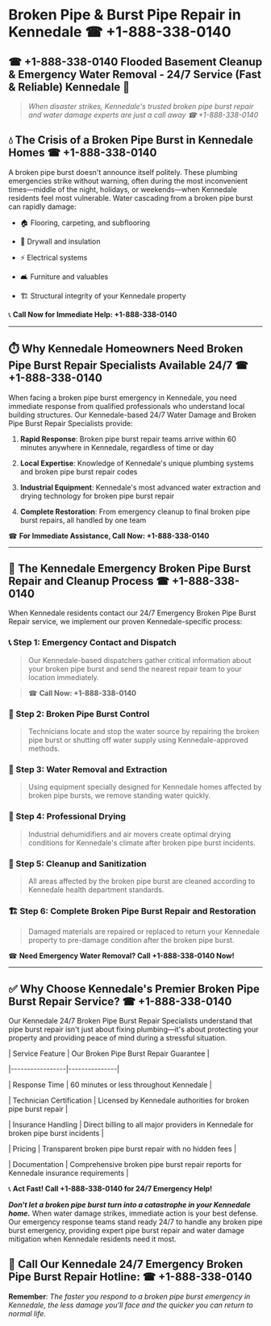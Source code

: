 # Broken Pipe & Burst Pipe Repair in Kennedale ☎ +1-888-338-0140  
## ☎ +1-888-338-0140 Flooded Basement Cleanup & Emergency Water Removal - 24/7 Service (Fast & Reliable) Kennedale 🚨  

> *When disaster strikes, Kennedale's trusted broken pipe burst repair and water damage experts are just a call away ☎ +1-888-338-0140*  

## 💧 The Crisis of a Broken Pipe Burst in Kennedale Homes ☎ +1-888-338-0140  

A broken pipe burst doesn't announce itself politely. These plumbing emergencies strike without warning, often during the most inconvenient times—middle of the night, holidays, or weekends—when Kennedale residents feel most vulnerable. Water cascading from a broken pipe burst can rapidly damage:  

* 🏠 Flooring, carpeting, and subflooring  
* 🧱 Drywall and insulation  
* ⚡ Electrical systems  
* 🛋️ Furniture and valuables  
* 🏗️ Structural integrity of your Kennedale property  

📞 **Call Now for Immediate Help: +1-888-338-0140**  

---  

## ⏱️ Why Kennedale Homeowners Need Broken Pipe Burst Repair Specialists Available 24/7 ☎ +1-888-338-0140  

When facing a broken pipe burst emergency in Kennedale, you need immediate response from qualified professionals who understand local building structures. Our Kennedale-based 24/7 Water Damage and Broken Pipe Burst Repair Specialists provide:  

1. **Rapid Response**: Broken pipe burst repair teams arrive within 60 minutes anywhere in Kennedale, regardless of time or day  
2. **Local Expertise**: Knowledge of Kennedale's unique plumbing systems and broken pipe burst repair codes  
3. **Industrial Equipment**: Kennedale's most advanced water extraction and drying technology for broken pipe burst repair  
4. **Complete Restoration**: From emergency cleanup to final broken pipe burst repairs, all handled by one team  

☎ **For Immediate Assistance, Call Now: +1-888-338-0140**  

---  

## 🔧 The Kennedale Emergency Broken Pipe Burst Repair and Cleanup Process ☎ +1-888-338-0140  

When Kennedale residents contact our 24/7 Emergency Broken Pipe Burst Repair service, we implement our proven Kennedale-specific process:  

### 📞 Step 1: Emergency Contact and Dispatch  
> Our Kennedale-based dispatchers gather critical information about your broken pipe burst and send the nearest repair team to your location immediately.  
> ☎ **Call Now: +1-888-338-0140**  

### 🚿 Step 2: Broken Pipe Burst Control  
> Technicians locate and stop the water source by repairing the broken pipe burst or shutting off water supply using Kennedale-approved methods.  

### 🌊 Step 3: Water Removal and Extraction  
> Using equipment specially designed for Kennedale homes affected by broken pipe bursts, we remove standing water quickly.  

### 💨 Step 4: Professional Drying  
> Industrial dehumidifiers and air movers create optimal drying conditions for Kennedale's climate after broken pipe burst incidents.  

### 🧼 Step 5: Cleanup and Sanitization  
> All areas affected by the broken pipe burst are cleaned according to Kennedale health department standards.  

### 🏗️ Step 6: Complete Broken Pipe Burst Repair and Restoration  
> Damaged materials are repaired or replaced to return your Kennedale property to pre-damage condition after the broken pipe burst.  

☎ **Need Emergency Water Removal? Call +1-888-338-0140 Now!**  

---  

## ✅ Why Choose Kennedale's Premier Broken Pipe Burst Repair Service? ☎ +1-888-338-0140  

Our Kennedale 24/7 Broken Pipe Burst Repair Specialists understand that pipe burst repair isn't just about fixing plumbing—it's about protecting your property and providing peace of mind during a stressful situation.  

| Service Feature | Our Broken Pipe Burst Repair Guarantee |  
|-----------------|---------------|  
| Response Time | 60 minutes or less throughout Kennedale |  
| Technician Certification | Licensed by Kennedale authorities for broken pipe burst repair |  
| Insurance Handling | Direct billing to all major providers in Kennedale for broken pipe burst incidents |  
| Pricing | Transparent broken pipe burst repair with no hidden fees |  
| Documentation | Comprehensive broken pipe burst repair reports for Kennedale insurance requirements |  

📞 **Act Fast! Call +1-888-338-0140 for 24/7 Emergency Help!**  

***Don't let a broken pipe burst turn into a catastrophe in your Kennedale home.*** When water damage strikes, immediate action is your best defense. Our emergency response teams stand ready 24/7 to handle any broken pipe burst emergency, providing expert pipe burst repair and water damage mitigation when Kennedale residents need it most.  

## 📱 Call Our Kennedale 24/7 Emergency Broken Pipe Burst Repair Hotline: ☎ +1-888-338-0140  

**Remember**: *The faster you respond to a broken pipe burst emergency in Kennedale, the less damage you'll face and the quicker you can return to normal life.*